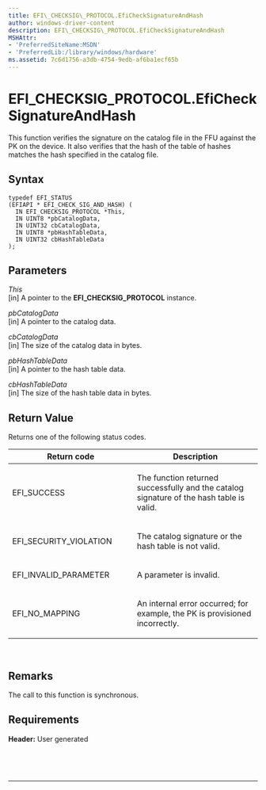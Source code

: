 ```yaml
---
title: EFI\_CHECKSIG\_PROTOCOL.EfiCheckSignatureAndHash
author: windows-driver-content
description: EFI\_CHECKSIG\_PROTOCOL.EfiCheckSignatureAndHash
MSHAttr:
- 'PreferredSiteName:MSDN'
- 'PreferredLib:/library/windows/hardware'
ms.assetid: 7c6d1756-a3db-4754-9edb-af6ba1ecf65b
---
```


# EFI\_CHECKSIG\_PROTOCOL.EfiCheckSignatureAndHash


This function verifies the signature on the catalog file in the FFU against the PK on the device. It also verifies that the hash of the table of hashes matches the hash specified in the catalog file.

## Syntax


``` syntax
typedef EFI_STATUS
(EFIAPI * EFI_CHECK_SIG_AND_HASH) (
  IN EFI_CHECKSIG_PROTOCOL *This,
  IN UINT8 *pbCatalogData,
  IN UINT32 cbCatalogData,
  IN UINT8 *pbHashTableData,
  IN UINT32 cbHashTableData
);
```

## Parameters


<a href="" id="this"></a>*This*  
\[in\] A pointer to the **EFI\_CHECKSIG\_PROTOCOL** instance.

<a href="" id="pbcatalogdata"></a>*pbCatalogData*  
\[in\] A pointer to the catalog data.

<a href="" id="cbcatalogdata"></a>*cbCatalogData*  
\[in\] The size of the catalog data in bytes.

<a href="" id="pbhashtabledata"></a>*pbHashTableData*  
\[in\] A pointer to the hash table data.

<a href="" id="cbhashtabledata"></a>*cbHashTableData*  
\[in\] The size of the hash table data in bytes.

## Return Value


Returns one of the following status codes.

<table>
<colgroup>
<col width="50%" />
<col width="50%" />
</colgroup>
<thead>
<tr class="header">
<th>Return code</th>
<th>Description</th>
</tr>
</thead>
<tbody>
<tr class="odd">
<td><p>EFI_SUCCESS</p></td>
<td><p>The function returned successfully and the catalog signature of the hash table is valid.</p></td>
</tr>
<tr class="even">
<td><p>EFI_SECURITY_VIOLATION</p></td>
<td><p>The catalog signature or the hash table is not valid.</p></td>
</tr>
<tr class="odd">
<td><p>EFI_INVALID_PARAMETER</p></td>
<td><p>A parameter is invalid.</p></td>
</tr>
<tr class="even">
<td><p>EFI_NO_MAPPING</p></td>
<td><p>An internal error occurred; for example, the PK is provisioned incorrectly.</p></td>
</tr>
</tbody>
</table>

 

## Remarks


The call to this function is synchronous.

## Requirements


**Header:** User generated

 

 


--------------------


